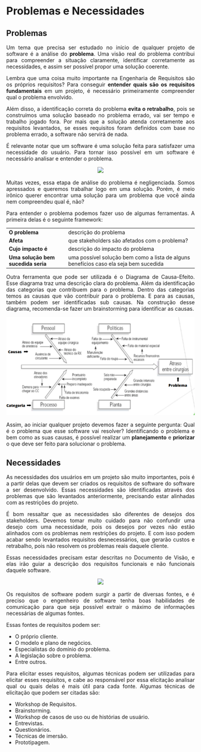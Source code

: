 # Problemas e Necessidades

## Problemas

<p align="justify">Um tema que precisa ser estudado no início de qualquer projeto de software é a análise do <b>problema</b>.  Uma visão real do problema contribui para compreender a situação claramente, identificar corretamente as necessidades, e assim ser possível propor uma solução coerente.</p>

<p align="justify">Lembra que uma coisa muito importante na Engenharia de Requisitos são os próprios requisitos? Para conseguir <b>entender quais são os requisitos fundamentais</b> em um projeto, é necessário primeiramente compreender qual o problema envolvido.</p>

<p align="justify">Além disso, a identificação correta do problema <b>evita o retrabalho</b>, pois se construímos uma solução baseado no problema errado, vai ser tempo e trabalho jogado fora. Por mais que a solução atenda corretamente aos requisitos levantados, se esses requisitos foram definidos com base no problema errado, a software não servirá de nada.</p>

<p align="justify">É relevante notar que um software é uma solução feita para satisfazer uma necessidade do usuário. Para tornar isso possível em um software é necessário analisar e entender o problema.</p>

<p align="center"><img src="https://media3.giphy.com/media/c4CQjdSc9tOfTLbnqH/giphy.gif?cid=ecf05e47689cd5ac8843581720e0438f5ebaed0af6409f2e&rid=giphy.gif" width=300 height=auto></p>

<p align="justify">Muitas vezes, essa etapa de análise do problema é negligenciada. Somos apressados e queremos trabalhar logo em uma solução. Porém, é meio irônico querer encontrar uma solução para um problema que você ainda nem compreendeu qual é, não?</p>

<p align="justify">Para entender o problema podemos fazer uso de algumas ferramentas. A primeira delas é o seguinte framework:</p>

<table>
  <tr>
    <td><b>O problema</b></td>
    <td>descrição do problema</td>
  </tr>
  <tr>
    <td><b>Afeta</b></td>
    <td>que stakeholders são afetados com o problema?</td>
  </tr>
  <tr>
    <td><b>Cujo impacto é</b></td>
    <td>descrição do impacto do problema</td>
  </tr>
  <tr>
    <td><b>Uma solução bem sucedida seria</b></td>
    <td>uma possível solução bem como a lista de alguns benefícios caso ela seja bem sucedida</td>
  </tr>
</table>

<p align="justify">Outra ferramenta que pode ser utilizada é o Diagrama de Causa-Efeito. Esse diagrama traz uma descrição clara do problema. Além da identificação das categorias que contribuem para o problema. Dentro das categorias temos as causas que vão contribuir para o problema. E para as causas, também podem ser identificadas sub causas. Na construção desse  diagrama, recomenda-se fazer um brainstorming para identificar as causas.</p>

<p align="center"><img src="img/fishbone.png" width=550 height=auto></p>

<p align="justify">Assim, ao iniciar qualquer projeto devemos fazer a seguinte pergunta: Qual é o problema que esse software vai resolver? Identificando o problema e bem como as suas causas, é possível realizar um <b>planejamento</b> e <b>priorizar</b> o que deve ser feito para solucionar o problema.</p>

## Necessidades

<p align="justify">As necessidades dos usuários em um projeto são muito importantes, pois é a partir delas que devem ser criados os requisitos de software do software a ser desenvolvido. Essas necessidades são identificadas através dos problemas que são levantados anteriormente, precisando estar alinhadas com as restrições do projeto.</p>

<p align="justify">É bom ressaltar que as necessidades são diferentes de desejos dos stakeholders. Devemos tomar muito cuidado para não confundir uma desejo com uma necessidade, pois os desejos por vezes não estão alinhados com os problemas nem restrições do projeto. E com isso podem acabar sendo levantados requisitos desnecessários, que gerarão custos e retrabalho, pois não resolvem os problemas reais daquele cliente.</p>

<p align="justify">Essas necessidades precisam estar descritas no Documento de Visão, e elas irão guiar a descrição dos requisitos funcionais e não funcionais daquele software. </p>

<p align="center"><img src="https://media0.giphy.com/media/cil46PYppfoBrrXdaJ/giphy.gif?cid=ecf05e47e2df12c50bef039b96d3edb9f59f8a6b0c748279&rid=giphy.gif" width=300 height=auto></p>

<p align="justify">Os requisitos de software podem surgir a partir de diversas fontes, e é preciso que o engenheiro de software tenha boas habilidades de comunicação para que seja possível extrair o máximo de informações necessárias de algumas fontes.</p>

<p align="justify">Essas fontes de requisitos podem ser:</p>

- O próprio cliente.
- O modelo e plano de negócios.
- Especialistas do domínio do problema.
- A legislação sobre o problema.
- Entre outros.

<p align="justify">Para elicitar esses requisitos, algumas técnicas podem ser utilizadas para elicitar esses requisitos, e cabe ao responsável por essa elicitação analisar qual ou quais delas é mais útil para cada fonte. Algumas técnicas de elicitação que podem ser citadas são:</p>

- Workshop de Requisitos.
- Brainstorming.
- Workshop de casos de uso ou de histórias de usuário.
- Entrevistas.
- Questionários.
- Técnicas de imersão.
- Prototipagem.





